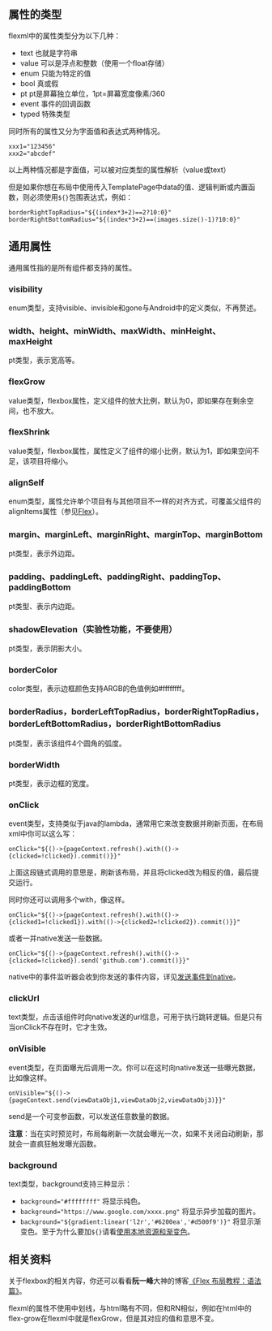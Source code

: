 ## 属性的类型
flexml中的属性类型分为以下几种：
* text 也就是字符串
* value 可以是浮点和整数（使用一个float存储）
* enum 只能为特定的值
* bool 真或假
* pt pt是屏幕独立单位，1pt=屏幕宽度像素/360
* event 事件的回调函数
* typed 特殊类型

同时所有的属性又分为字面值和表达式两种情况。
```
xxx1="123456"
xxx2="abcdef"
```
以上两种情况都是字面值，可以被对应类型的属性解析（value或text）

但是如果你想在布局中使用传入TemplatePage中data的值、逻辑判断或内置函数，则必须使用`${}`包围表达式，例如：
```
borderRightTopRadius="${(index*3+2)==2?10:0}"
borderRightBottomRadius="${(index*3+2)==(images.size()-1)?10:0}"
```
## 通用属性
通用属性指的是所有组件都支持的属性。
### visibility
enum类型，支持visible、invisible和gone与Android中的定义类似，不再赘述。
### width、height、minWidth、maxWidth、minHeight、maxHeight
pt类型，表示宽高等。
### flexGrow
value类型，flexbox属性，定义组件的放大比例，默认为0，即如果存在剩余空间，也不放大。
### flexShrink
value类型，flexbox属性，属性定义了组件的缩小比例，默认为1，即如果空间不足，该项目将缩小。
### alignSelf
enum类型，属性允许单个项目有与其他项目不一样的对齐方式，可覆盖父组件的alignItems属性（参见[Flex](https://github.com/sanyuankexie/Flexml/wiki/Flex)）。
### margin、marginLeft、marginRight、marginTop、marginBottom
pt类型，表示外边距。
### padding、paddingLeft、paddingRight、paddingTop、paddingBottom
pt类型、表示内边距。
### shadowElevation（实验性功能，不要使用）
pt类型，表示阴影大小。
### borderColor
color类型，表示边框颜色支持ARGB的色值例如#ffffffff。
### borderRadius，borderLeftTopRadius，borderRightTopRadius，borderLeftBottomRadius，borderRightBottomRadius
pt类型，表示该组件4个圆角的弧度。
### borderWidth
pt类型，表示边框的宽度。

### onClick
event类型，支持类似于java的lambda，通常用它来改变数据并刷新页面，在布局xml中你可以这么写：
```
onClick="${()->{pageContext.refresh().with(()->{clicked=!clicked}).commit()}}"
```
上面这段链式调用的意思是，刷新该布局，并且将clicked改为相反的值，最后提交运行。

同时你还可以调用多个with，像这样。
```
onClick="${()->{pageContext.refresh().with(()->{clicked1=!clicked1}).with(()->{clicked2=!clicked2}).commit()}}"
```
或者一并native发送一些数据。
```
onClick="${()->{pageContext.refresh().with(()->{clicked=!clicked}).send('github.com').commit()}}"
```
native中的事件监听器会收到你发送的事件内容，详见[发送事件到native](https://github.com/sanyuankexie/Flexml/wiki/发送事件到native)。
### clickUrl
text类型，点击该组件时向native发送的url信息，可用于执行跳转逻辑。但是只有当onClick不存在时，它才生效。
### onVisible
event类型，在页面曝光后调用一次。你可以在这时向native发送一些曝光数据，比如像这样。
```
onVisible="${()->{pageContext.send(viewDataObj1,viewDataObj2,viewDataObj3)}}"
```
send是一个可变参函数，可以发送任意数量的数据。

**注意**：当在实时预览时，布局每刷新一次就会曝光一次，如果不关闭自动刷新，那就会一直疯狂触发曝光函数。
### background
text类型，background支持三种显示：
* `background="#ffffffff"` 将显示纯色。
* `background="https://www.google.com/xxxx.png"` 将显示异步加载的图片。
* `background="${gradient:linear('l2r','#6200ea','#d500f9')}"` 将显示渐变色。至于为什么要加`${}`请看[使用本地资源和渐变色](https://github.com/sanyuankexie/Flexml/wiki/使用本地资源和渐变色)。

## 相关资料
关于flexbox的相关内容，你还可以看看**阮一峰**大神的博客[《Flex 布局教程：语法篇》](https://www.ruanyifeng.com/blog/2015/07/flex-grammar.html)。

flexml的属性不使用中划线，与html略有不同，但和RN相似，例如在html中的flex-grow在flexml中就是flexGrow，但是其对应的值和意思不变。